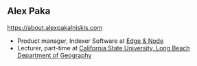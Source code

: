 ## Alex Paka
https://about.alexpakalniskis.com

* Product manager, Indexer Software at [Edge & Node](https://edgeandnode.com/)
* Lecturer, part-time at [California State University, Long Beach Department of Geography
](https://cla.csulb.edu/departments/geography/)
